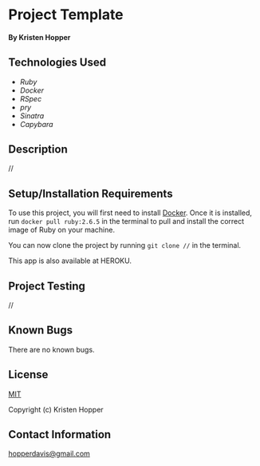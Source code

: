 # Project Template

#### By Kristen Hopper

## Technologies Used

* _Ruby_
* _Docker_
* _RSpec_
* _pry_
* _Sinatra_
* _Capybara_

## Description

//

## Setup/Installation Requirements

To use this project, you will first need to install [Docker](https://docs.docker.com/get-docker/). Once it is installed, run `docker pull ruby:2.6.5` in the terminal to pull and install the correct image of Ruby on your machine.

You can now clone the project by running `git clone //` in the terminal.

This app is also available at HEROKU.

## Project Testing

//

## Known Bugs

There are no known bugs.

## License

[MIT](https://opensource.org/licenses/MIT)

Copyright (c) Kristen Hopper

## Contact Information

hopperdavis@gmail.com